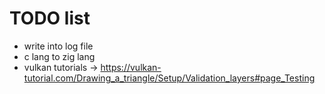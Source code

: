 # TODO list

- write into log file
- c lang to zig lang
- vulkan tutorials -> https://vulkan-tutorial.com/Drawing_a_triangle/Setup/Validation_layers#page_Testing
